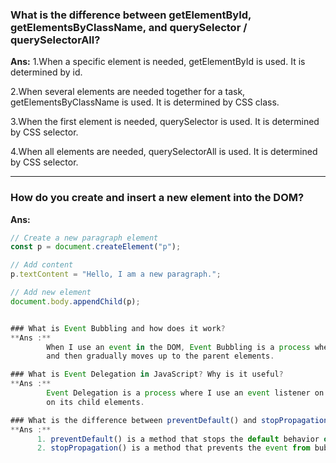 ### What is the difference between getElementById, getElementsByClassName, and querySelector / querySelectorAll?

**Ans:**
1.When a specific element is needed, getElementById is used. It is determined by id.

2.When several elements are needed together for a task, getElementsByClassName is used. It is determined by CSS class.

3.When the first element is needed, querySelector is used. It is determined by CSS selector.

4.When all elements are needed, querySelectorAll is used. It is determined by CSS selector.

---

### How do you create and insert a new element into the DOM?

**Ans:**
```js
// Create a new paragraph element
const p = document.createElement("p");

// Add content
p.textContent = "Hello, I am a new paragraph.";

// Add new element
document.body.appendChild(p);


### What is Event Bubbling and how does it work?
**Ans :** 
        When I use an event in the DOM, Event Bubbling is a process where the event first occurs on the target element 
        and then gradually moves up to the parent elements.

### What is Event Delegation in JavaScript? Why is it useful?
**Ans :**   
        Event Delegation is a process where I use an event listener on a parent element, and the event can be handled 
        on its child elements.

### What is the difference between preventDefault() and stopPropagation() methods?
**Ans :** 
      1. preventDefault() is a method that stops the default behavior of an event.
      2. stopPropagation() is a method that prevents the event from bubbling to parent elements.




